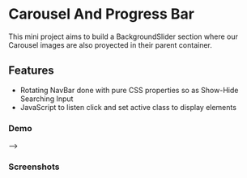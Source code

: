 # Carousel And Progress Bar

This mini project aims to build a BackgroundSlider section where our Carousel images are also proyected in their parent container.

## Features

- Rotating NavBar done with pure CSS properties so as Show-Hide Searching Input
- JavaScript to listen click and set active class to display elements

### Demo

-->

### Screenshots

<!-- ![Mini Webs](https://github.com/LokeshPereiro/HTML-CSS-JavaScript_Apps/blob/main/Vanilla-mini-projects/Nav-Rotation_SearchInput/wireframe/no-active-class.png?raw=true)

![Mini Webs](https://github.com/LokeshPereiro/HTML-CSS-JavaScript_Apps/blob/main/Vanilla-mini-projects/Nav-Rotation_SearchInput/wireframe/rotation.png?raw=true) -->
